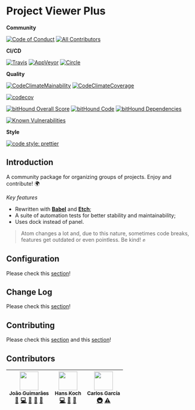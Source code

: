 # Project Viewer Plus

**Community**

[![Code of Conduct][coc-badge]][coc]
[![All Contributors][all-contributors-badge]][all-contributors]

**CI/CD**

[![Travis][travis-badge]][travis]
[![AppVeyor][appveyor-badge]][appveyor]
[![Circle][circle-badge]][circle]

**Quality**

[![CodeClimateMainability][code-climate-maintainability-badge]][code-climate-maintainability]
[![CodeClimateCoverage][code-climate-coverage-badge]][code-climate-coverage]

[![codecov](https://codecov.io/gh/jccguimaraes/project-viewer-plus/branch/master/graph/badge.svg)](https://codecov.io/gh/jccguimaraes/project-viewer-plus)

[![bitHound Overall Score](https://www.bithound.io/github/jccguimaraes/project-viewer-plus/badges/score.svg)](https://www.bithound.io/github/jccguimaraes/project-viewer-plus)
[![bitHound Code](https://www.bithound.io/github/jccguimaraes/project-viewer-plus/badges/code.svg)](https://www.bithound.io/github/jccguimaraes/project-viewer-plus)
[![bitHound Dependencies](https://www.bithound.io/github/jccguimaraes/project-viewer-plus/badges/dependencies.svg)](https://www.bithound.io/github/jccguimaraes/project-viewer-plus/dev/dependencies/npm)

[![Known Vulnerabilities](https://snyk.io/test/github/jccguimaraes/project-viewer-plus/badge.svg?targetFile=package.json)](https://snyk.io/test/github/jccguimaraes/project-viewer-plus?targetFile=package.json)

**Style**

[![code style: prettier](https://img.shields.io/badge/code_style-prettier-ff69b4.svg?style=flat-square)](https://github.com/jccguimaraes/project-viewer-plus)


## Introduction

A community package for organizing groups of projects. Enjoy and contribute! 🌍

*Key features*

- Rewritten with [**Babel**][babel] and [**Etch**][etch];
- A suite of automation tests for better stability and maintainability;
- Uses dock instead of panel.

> Atom changes a lot and, due to this nature, sometimes code breaks, features get outdated or even pointless. Be kind! :fist:

## Configuration

Please check this [section](/CONFIGURATION.md)!

## Change Log

Please check this [section](/CHANGELOG.md)!

## Contributing

Please check this [section](/CONTRIBUTING.md) and this [section](/CODE_OF_CONDUCT.md)!

## Contributors

<!-- ALL-CONTRIBUTORS-LIST:START - Do not remove or modify this section -->
<!-- prettier-ignore -->
| [<img src="https://avatars3.githubusercontent.com/u/14871650?v=4" width="50px;"/><br /><sub><b>João Guimarães</b></sub>](https://github.com/jccguimaraes)<br />[🐛](https://github.com/project-viewer-plus/jccguimaraes/issues?q=author%3Ajccguimaraes "Bug reports") [💻](https://github.com/project-viewer-plus/jccguimaraes/commits?author=jccguimaraes "Code") [🎨](#design-jccguimaraes "Design") [📖](https://github.com/project-viewer-plus/jccguimaraes/commits?author=jccguimaraes "Documentation") [🤔](#ideas-jccguimaraes "Ideas, Planning, & Feedback") | [<img src="https://avatars0.githubusercontent.com/u/1093709?v=4" width="50px;"/><br /><sub><b>Hans Koch</b></sub>](http://hans-koch.me)<br />[💻](https://github.com/project-viewer-plus/jccguimaraes/commits?author=Hammster "Code") [📖](https://github.com/project-viewer-plus/jccguimaraes/commits?author=Hammster "Documentation") [🤔](#ideas-Hammster "Ideas, Planning, & Feedback") | [<img src="https://avatars2.githubusercontent.com/u/10707639?v=4" width="50px;"/><br /><sub><b>Carlos García</b></sub>](https://github.com/cgalvarez)<br />[🚇](#infra-cgalvarez "Infrastructure (Hosting, Build-Tools, etc)") [⚠️](https://github.com/project-viewer-plus/jccguimaraes/commits?author=cgalvarez "Tests") |
| :---: | :---: | :---: |
<!-- ALL-CONTRIBUTORS-LIST:END -->

[babel]: https://babeljs.io/
[etch]: https://github.com/atom/etch
[coc-badge]: https://img.shields.io/badge/%E2%9D%A4-code%20of%20conduct-blue.svg?style=flat-square
[coc]: ./CODE_OF_CONDUCT.md
[all-contributors-badge]: https://img.shields.io/badge/all_contributors-3-orange.svg?style=flat-square
[all-contributors]: #contributors
[travis-badge]: https://img.shields.io/travis/jccguimaraes/project-viewer-plus/master.svg?style=flat-square
[travis]: https://travis-ci.org/jccguimaraes/project-viewer-plus
[appveyor-badge]: https://img.shields.io/appveyor/ci/jccguimaraes/project-viewer-plus/master.svg?style=flat-square
[appveyor]: https://ci.appveyor.com/project/jccguimaraes/project-viewer-plus
[circle-badge]: https://img.shields.io/circleci/project/jccguimaraes/project-viewer-plus/master.svg?style=flat-square
[circle]: https://circleci.com/gh/jccguimaraes/project-viewer-plus
[code-climate-maintainability]: https://codeclimate.com/github/jccguimaraes/project-viewer-plus/maintainability
[code-climate-maintainability-badge]: https://api.codeclimate.com/v1/badges/bd825afe8e71dce52f63/maintainability
[code-climate-coverage]: https://codeclimate.com/github/jccguimaraes/project-viewer-plus/test_coverage
[code-climate-coverage-badge]: https://api.codeclimate.com/v1/badges/bd825afe8e71dce52f63/test_coverage
